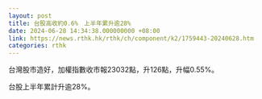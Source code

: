 ```yaml
---
layout: post
title: 台股高收約0.6%　上半年累升逾28%
date: 2024-06-28 14:34:38.000000000 +08:00
link: https://news.rthk.hk/rthk/ch/component/k2/1759443-20240628.htm
categories: rthk
---
```


台灣股市造好，加權指數收市報23032點，升126點，升幅0.55%。

台股上半年累計升逾28%。
